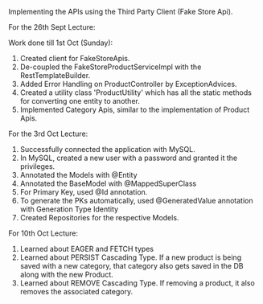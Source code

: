 Implementing the APIs using the Third Party Client (Fake Store Api).

For the 26th Sept Lecture:

Work done till 1st Oct (Sunday):
1. Created client for FakeStoreApis.
2. De-coupled the FakeStoreProductServiceImpl with the RestTemplateBuilder.
3. Added Error Handling on ProductController by ExceptionAdvices.
4. Created a utility class 'ProductUtility' which has all the static methods for converting one entity to another.
5. Implemented Category Apis, similar to the implementation of Product Apis.

For the 3rd Oct Lecture:
1. Successfully connected the application with MySQL.
2. In MySQL, created a new user with a password and granted it the privileges.
3. Annotated the Models with @Entity
4. Annotated the BaseModel with @MappedSuperClass
5. For Primary Key, used @Id annotation.
6. To generate the PKs automatically, used @GeneratedValue annotation with Generation Type Identity
7. Created Repositories for the respective Models.

For 10th Oct Lecture:
1. Learned about EAGER and FETCH types
2. Learned about PERSIST Cascading Type. If a new product is being saved with a new category, that category
    also gets saved in the DB along with the new Product.
3. Learned about REMOVE Cascading Type. If removing a product, it also removes the associated category.